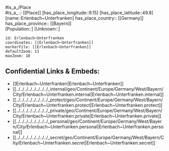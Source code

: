 ﻿---
location: [49.8,9.15] 
mapzoom: [7,12] 
mapmarker: city 
type: City
tags:
- geo/City


SpocWebEntityId: 30057
isDeleted: false
confidential: public

---
#is_a_/Place  
#is_a_ :: [[Place]] 
[has_place_longitude::9.15] 
[has_place_latitude::49.8] 
[name::Erlenbach~Unterfranken] 
has_place_country:: [[Germany]]  
has_place_province:: [[Bayern]]  
[Population::] 
[Unknown::] 


```leaflet
id: Erlenbach~Unterfranken
coordinates: [[Erlenbach~Unterfranken]] 
markerFile: [[Erlenbach~Unterfranken]] 
defaultZoom: 11 
maxZoom: 18
```


## Confidential Links & Embeds: 
- [[Erlenbach~Unterfranken|Erlenbach~Unterfranken]]  
- [[../../../../../../../../_internal/geo/Continent/Europe/Germany/West/Bayern/City/Erlenbach~Unterfranken.internal|Erlenbach~Unterfranken.internal]] 
- [[../../../../../../../../_protect/geo/Continent/Europe/Germany/West/Bayern/City/Erlenbach~Unterfranken.protect|Erlenbach~Unterfranken.protect]] 
- [[../../../../../../../../_private/geo/Continent/Europe/Germany/West/Bayern/City/Erlenbach~Unterfranken.private|Erlenbach~Unterfranken.private]] 
- [[../../../../../../../../_personal/geo/Continent/Europe/Germany/West/Bayern/City/Erlenbach~Unterfranken.personal|Erlenbach~Unterfranken.personal]] 
- [[../../../../../../../../_secret/geo/Continent/Europe/Germany/West/Bayern/City/Erlenbach~Unterfranken.secret|Erlenbach~Unterfranken.secret]] 
